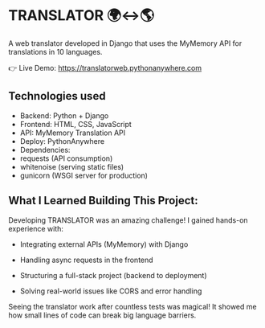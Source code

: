 # TRANSLATOR 🌍↔️🌎
A web translator developed in Django that uses the MyMemory API for translations in 10 languages.

👉 Live Demo: https://translatorweb.pythonanywhere.com

## Technologies used
- Backend: Python + Django
- Frontend: HTML, CSS, JavaScript
- API: MyMemory Translation API
- Deploy: PythonAnywhere
- Dependencies:
 - requests (API consumption)
 - whitenoise (serving static files)
 - gunicorn (WSGI server for production)

## What I Learned Building This Project:

Developing TRANSLATOR was an amazing challenge! I gained hands-on experience with:

- Integrating external APIs (MyMemory) with Django

- Handling async requests in the frontend

- Structuring a full-stack project (backend to deployment)

- Solving real-world issues like CORS and error handling

Seeing the translator work after countless tests was  magical! It showed me how small lines of code can break big language barriers.

